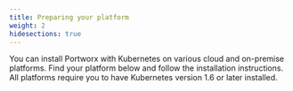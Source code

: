 ```yaml
---
title: Preparing your platform
weight: 2
hidesections: true
---
```


You can install Portworx with Kubernetes on various cloud and on-premise platforms. Find your platform below and follow the installation instructions. All platforms require you to have Kubernetes version 1.6 or later installed.
